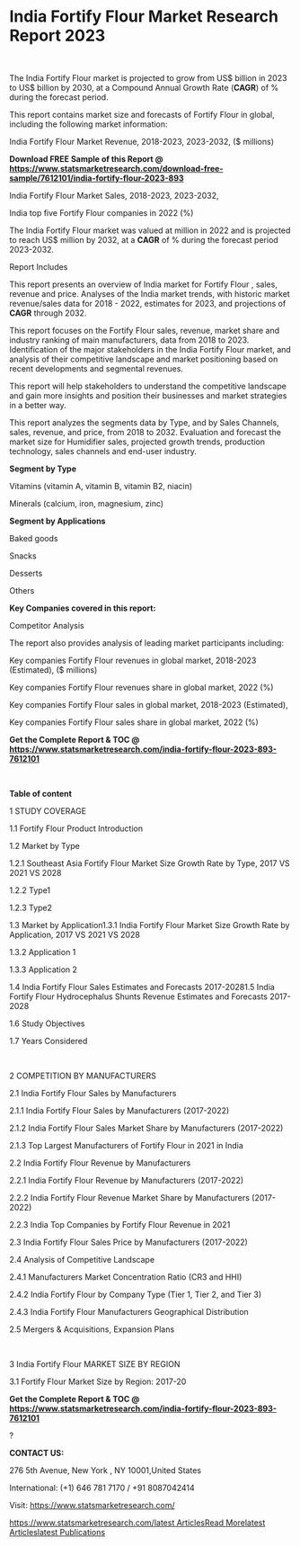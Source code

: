 <h1>India Fortify Flour Market Research Report 2023</h1><br/><p>The India Fortify Flour market is projected to grow from US$ billion in 2023 to US$ billion by 2030, at a Compound Annual Growth Rate (<strong>CAGR</strong>) of % during the forecast period.</p>
 
 
 
 <p>This report contains market size and forecasts of Fortify Flour in global, including the following market information:</p>
 
 
 
 <p>India Fortify Flour Market Revenue, 2018-2023, 2023-2032, ($ millions)</p>
 
 
 
 <p><strong>Download FREE Sample of this Report @ <a href="https://www.statsmarketresearch.com/download-free-sample/7612101/india-fortify-flour-2023-893">https://www.statsmarketresearch.com/download-free-sample/7612101/india-fortify-flour-2023-893</a></strong></p>
 
 
 
 <p>India Fortify Flour Market Sales, 2018-2023, 2023-2032,</p>
 
 
 
 <p>India top five Fortify Flour companies in 2022 (%)</p>
 
 
 
 <p>The India Fortify Flour market was valued at million in 2022 and is projected to reach US$ million by 2032, at a <strong>CAGR</strong> of % during the forecast period 2023-2032.</p>
 
 
 
 <p>Report Includes</p>
 
 
 
 <p>This report presents an overview of India market for Fortify Flour , sales, revenue and price. Analyses of the India market trends, with historic market revenue/sales data for 2018 - 2022, estimates for 2023, and projections of <strong>CAGR</strong> through 2032.</p>
 
 
 
 <p>This report focuses on the Fortify Flour sales, revenue, market share and industry ranking of main manufacturers, data from 2018 to 2023. Identification of the major stakeholders in the India Fortify Flour market, and analysis of their competitive landscape and market positioning based on recent developments and segmental revenues.</p>
 
 
 
 <p>This report will help stakeholders to understand the competitive landscape and gain more insights and position their businesses and market strategies in a better way.</p>
 
 
 
 <p>This report analyzes the segments data by Type, and by Sales Channels, sales, revenue, and price, from 2018 to 2032. Evaluation and forecast the market size for Humidifier sales, projected growth trends, production technology, sales channels and end-user industry.</p>
 
 
 
 <p><strong>Segment by Type</strong></p>
 
 
 
 <p>Vitamins (vitamin A, vitamin B, vitamin B2, niacin)</p>
 
 
 
 <p>Minerals (calcium, iron, magnesium, zinc)</p>
 
 
 
 <p><strong>Segment <strong><strong>by Applications</strong></strong></strong></p>
 
 
 
 <p>Baked goods</p>
 
 
 
 <p>Snacks</p>
 
 
 
 <p>Desserts</p>
 
 
 
 <p>Others</p>
 
 
 
 <p><strong>Key Companies covered in this report:</strong></p>
 
 
 
 <p>Competitor Analysis</p>
 
 
 
 <p>The report also provides analysis of leading market participants including:</p>
 
 
 
 <p>Key companies Fortify Flour revenues in global market, 2018-2023 (Estimated), ($ millions)</p>
 
 
 
 <p>Key companies Fortify Flour revenues share in global market, 2022 (%)</p>
 
 
 
 <p>Key companies Fortify Flour sales in global market, 2018-2023 (Estimated),</p>
 
 
 
 <p>Key companies Fortify Flour sales share in global market, 2022 (%)</p>
 
 
 
 <div><b>Get the Complete Report & TOC @ <a href="https://www.statsmarketresearch.com/india-fortify-flour-2023-893-7612101">https://www.statsmarketresearch.com/india-fortify-flour-2023-893-7612101</a></b></div>
 
 
 
 <p><br />
 
 <b>Table of content</b></p>
 
 
 
 <p>1 STUDY COVERAGE<br />
 
 1.1 Fortify Flour Product Introduction<br />
 
 1.2 Market by Type<br />
 
 1.2.1 Southeast Asia Fortify Flour Market Size Growth Rate by Type, 2017 VS 2021 VS 2028<br />
 
 1.2.2 Type1<br />
 
 1.2.3 Type2<br />
 
 1.3 Market by Application1.3.1 India Fortify Flour Market Size Growth Rate by Application, 2017 VS 2021 VS 2028<br />
 
 1.3.2 Application 1<br />
 
 1.3.3 Application 2<br />
 
 1.4 India Fortify Flour Sales Estimates and Forecasts 2017-20281.5 India Fortify Flour Hydrocephalus Shunts Revenue Estimates and Forecasts 2017-2028<br />
 
 1.6 Study Objectives<br />
 
 1.7 Years Considered<br />
 
 <br />
 
 2 COMPETITION BY MANUFACTURERS<br />
 
 2.1 India Fortify Flour Sales by Manufacturers<br />
 
 2.1.1 India Fortify Flour Sales by Manufacturers (2017-2022)<br />
 
 2.1.2 India Fortify Flour Sales Market Share by Manufacturers (2017-2022)<br />
 
 2.1.3 Top Largest Manufacturers of Fortify Flour in 2021 in India<br />
 
 2.2 India Fortify Flour Revenue by Manufacturers<br />
 
 2.2.1 India Fortify Flour Revenue by Manufacturers (2017-2022)<br />
 
 2.2.2 India Fortify Flour Revenue Market Share by Manufacturers (2017-2022)<br />
 
 2.2.3 India Top Companies by Fortify Flour Revenue in 2021<br />
 
 2.3 India Fortify Flour Sales Price by Manufacturers (2017-2022)<br />
 
 2.4 Analysis of Competitive Landscape<br />
 
 2.4.1 Manufacturers Market Concentration Ratio (CR3 and HHI)<br />
 
 2.4.2 India Fortify Flour by Company Type (Tier 1, Tier 2, and Tier 3)<br />
 
 2.4.3 India Fortify Flour Manufacturers Geographical Distribution<br />
 
 2.5 Mergers & Acquisitions, Expansion Plans<br />
 
 <br />
 
 3 India Fortify Flour MARKET SIZE BY REGION<br />
 
 3.1 Fortify Flour Market Size by Region: 2017-20</p>
 
 
 
 <div><b>Get the Complete Report & TOC @ <a href="https://www.statsmarketresearch.com/india-fortify-flour-2023-893-7612101">https://www.statsmarketresearch.com/india-fortify-flour-2023-893-7612101</a></b></div>
 
 
 
 <p>? </p>
 
 
 
 <p><b>CONTACT US:</b><br />
 
 276 5th Avenue, New York , NY 10001,United States<br />
 
 International: (+1) 646 781 7170 / +91 8087042414<br />
 
 Visit: <a href="https://www.statsmarketresearch.com/">https://www.statsmarketresearch.com/</a><br />
 
 <a href="https://gyeongbokgung.com">https://www.statsmarketresearch.com/</a><a href="https://hallyeomaritime.com">latest Articles</a><a href="https://jingwansa.com">Read More</a><a href="https://nguoiviet.jp/">latest Articles</a><a href="https://www.intelmarketresearch.com/">latest Publications</a></p>
